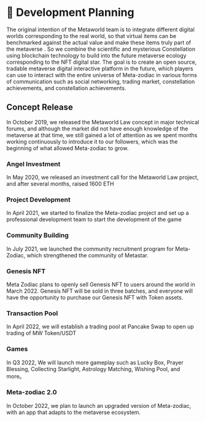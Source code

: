 # 🚀 Development Planning

The original intention of the Metaworld team is to integrate different digital worlds corresponding to the real world, so that virtual items can be benchmarked against the actual value and make these items truly part of the metaverse . So we combine the scientific and mysterious Constellation using blockchain technology to build into the future metaverse ecology corresponding to the NFT digital star. The goal is to create an open source, tradable metaverse digital interactive platform in the future, which players can use to interact with the entire universe of Meta-zodiac in various forms of communication such as social networking, trading market, constellation achievements, and constellation achievements.

## Concept Release

In October 2019, we released the Metaworld Law concept in major technical forums, and although the market did not have enough knowledge of the metaverse at that time, we still gained a lot of attention as we spent months working continuously to introduce it to our followers, which was the beginning of what allowed Meta-zodiac to grow.

### Angel Investment

In May 2020, we released an investment call for the Metaworld Law project, and after several months, raised 1600 ETH

### Project Development

In April 2021, we started to finalize the Meta-zodiac project and set up a professional development team to start the development of the game

### Community Building

In July 2021, we launched the community recruitment program for Meta-Zodiac, which strengthened the community of Metastar.

### Genesis NFT

Meta Zodiac plans to openly sell Genesis NFT to users around the world in March 2022. Genesis NFT will be sold in three batches, and everyone will have the opportunity to purchase our Genesis NFT with Token assets.

### Transaction Pool

In April 2022, we will establish a trading pool at Pancake Swap to open up trading of MW Token/USDT

### Games

In Q3 2022, We will launch more gameplay such as Lucky Box, Prayer Blessing, Collecting Starlight, Astrology Matching, Wishing Pool, and more。

### Meta-zodiac 2.0

In October 2022, we plan to launch an upgraded version of Meta-zodiac, with an app that adapts to the metaverse ecosystem.
